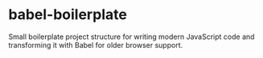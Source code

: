 # babel-boilerplate
Small boilerplate project structure for writing modern JavaScript code and transforming it with Babel for older browser support. 
